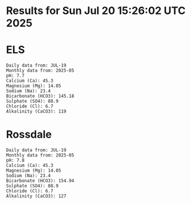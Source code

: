 # Results for Sun Jul 20 15:26:02 UTC 2025
# ELS
```
Daily data from: JUL-19
Monthly data from: 2025-05
pH: 7.7
Calcium (Ca): 45.3
Magnesium (Mg): 14.05
Sodium (Na): 23.4
Bicarbonate (HCO3): 145.18
Sulphate (SO4): 88.9
Chloride (Cl): 6.7
Alkalinity (CaCO3): 119
```
# Rossdale
```
Daily data from: JUL-19
Monthly data from: 2025-05
pH: 7.8
Calcium (Ca): 45.3
Magnesium (Mg): 14.05
Sodium (Na): 23.4
Bicarbonate (HCO3): 154.94
Sulphate (SO4): 88.9
Chloride (Cl): 6.7
Alkalinity (CaCO3): 127
```
